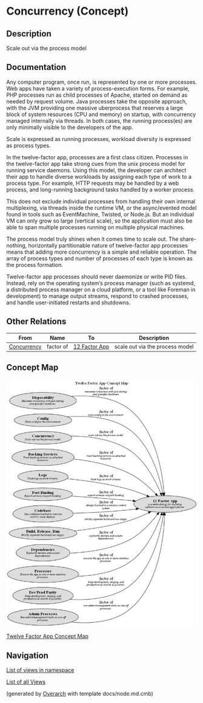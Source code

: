 
# Concurrency (Concept)
## Description
Scale out via the process model


## Documentation
Any computer program, once run, is represented by one or more processes. Web apps
have taken a variety of process-execution forms. For example, PHP processes run as child
processes of Apache, started on demand as needed by request volume. Java processes take the
opposite approach, with the JVM providing one massive uberprocess that reserves a large block
of system resources (CPU and memory) on startup, with concurrency managed internally via
threads. In both cases, the running process(es) are only minimally visible to the developers
of the app.

Scale is expressed as running processes, workload diversity is expressed as process types.

In the twelve-factor app, processes are a first class citizen. Processes in the twelve-factor
app take strong cues from the unix process model for running service daemons. Using this model,
the developer can architect their app to handle diverse workloads by assigning each type of
work to a process type. For example, HTTP requests may be handled by a web process, and
long-running background tasks handled by a worker process.

This does not exclude individual processes from handling their own internal multiplexing,
via threads inside the runtime VM, or the async/evented model found in tools such as
EventMachine, Twisted, or Node.js. But an individual VM can only grow so large
(vertical scale), so the application must also be able to span multiple processes running
on multiple physical machines.

The process model truly shines when it comes time to scale out. The share-nothing,
horizontally partitionable nature of twelve-factor app processes means that adding more
concurrency is a simple and reliable operation. The array of process types and number of
processes of each type is known as the process formation.

Twelve-factor app processes should never daemonize or write PID files. Instead, rely on the
operating system’s process manager (such as systemd, a distributed process manager on a cloud
platform, or a tool like Foreman in development) to manage output streams, respond to crashed
processes, and handle user-initiated restarts and shutdowns.
## Other Relations
| From | Name | To | Description |
|---|---|---|---|
| [Concurrency](../../software-development/twelve-factor-app/concurrency.md) | factor of | [12 Factor App](../../software-development/twelve-factor-app/twelve-factor-app.md) | scale out via the process model |

## Concept Map
![Twelve Factor App Concept Map](../../software-development/twelve-factor-app/concept-view.png)

[Twelve Factor App Concept Map](../../software-development/twelve-factor-app/concept-view.md)


## Navigation
[List of views in namespace](./views-in-namespace.md)

[List of all Views](../../views.md)


(generated by [Overarch](https://github.com/soulspace-org/overarch) with template docs/node.md.cmb)
